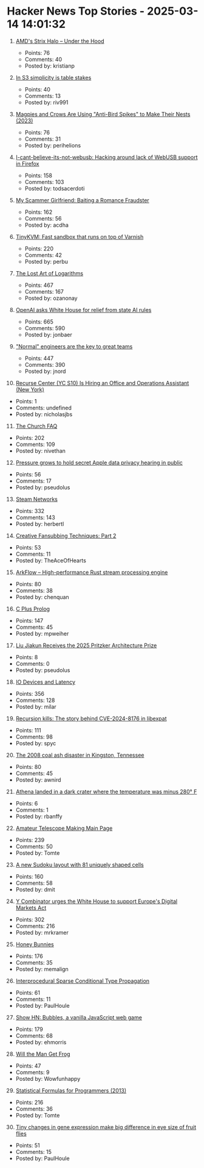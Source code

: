 # Hacker News Top Stories - 2025-03-14 14:01:32

1. [AMD's Strix Halo – Under the Hood](https://chipsandcheese.com/p/amds-strix-halo-under-the-hood)
   - Points: 76
   - Comments: 40
   - Posted by: kristianp

2. [In S3 simplicity is table stakes](https://www.allthingsdistributed.com/2025/03/in-s3-simplicity-is-table-stakes.html)
   - Points: 40
   - Comments: 13
   - Posted by: riv991

3. [Magpies and Crows Are Using "Anti-Bird Spikes" to Make Their Nests (2023)](https://www.audubon.org/magazine/apparently-magpies-and-crows-are-using-anti-bird-spikes-make-their-nests)
   - Points: 76
   - Comments: 31
   - Posted by: perihelions

4. [I-cant-believe-its-not-webusb: Hacking around lack of WebUSB support in Firefox](https://github.com/ArcaneNibble/i-cant-believe-its-not-webusb)
   - Points: 158
   - Comments: 103
   - Posted by: todsacerdoti

5. [My Scammer Girlfriend: Baiting a Romance Fraudster](https://www.bentasker.co.uk/posts/blog/security/seducing-a-romance-scammer.html)
   - Points: 162
   - Comments: 56
   - Posted by: acdha

6. [TinyKVM: Fast sandbox that runs on top of Varnish](https://info.varnish-software.com/blog/tinykvm-the-fastest-sandbox)
   - Points: 220
   - Comments: 42
   - Posted by: perbu

7. [The Lost Art of Logarithms](https://www.lostartoflogarithms.com/)
   - Points: 467
   - Comments: 167
   - Posted by: ozanonay

8. [OpenAI asks White House for relief from state AI rules](https://finance.yahoo.com/news/openai-asks-white-house-relief-100000706.html)
   - Points: 665
   - Comments: 590
   - Posted by: jonbaer

9. ["Normal" engineers are the key to great teams](https://spectrum.ieee.org/10x-engineer)
   - Points: 447
   - Comments: 390
   - Posted by: jnord

10. [Recurse Center (YC S10) Is Hiring an Office and Operations Assistant (New York)](https://recurse.notion.site/Office-Operations-Assistant-2a579bdf1d4e4baa9b6e5b7774803b70)
   - Points: 1
   - Comments: undefined
   - Posted by: nicholasjbs

11. [The Church FAQ](https://whatever.scalzi.com/2025/03/13/the-church-faq/)
   - Points: 202
   - Comments: 109
   - Posted by: nivethan

12. [Pressure grows to hold secret Apple data privacy hearing in public](https://www.bbc.com/news/articles/c4g0rr51gn3o)
   - Points: 56
   - Comments: 17
   - Posted by: pseudolus

13. [Steam Networks](https://worksinprogress.co/issue/steam-networks/)
   - Points: 332
   - Comments: 143
   - Posted by: herbertl

14. [Creative Fansubbing Techniques: Part 2](https://www.md-subs.com/blog/creative-fansubbing-techniques-2)
   - Points: 53
   - Comments: 11
   - Posted by: TheAceOfHearts

15. [ArkFlow – High-performance Rust stream processing engine](https://github.com/chenquan/arkflow)
   - Points: 80
   - Comments: 38
   - Posted by: chenquan

16. [C Plus Prolog](https://github.com/needleful/c_plus_prolog)
   - Points: 147
   - Comments: 45
   - Posted by: mpweiher

17. [Liu Jiakun Receives the 2025 Pritzker Architecture Prize](https://www.pritzkerprize.com/laureates/liu-jiakun)
   - Points: 8
   - Comments: 0
   - Posted by: pseudolus

18. [IO Devices and Latency](https://planetscale.com/blog/io-devices-and-latency)
   - Points: 356
   - Comments: 128
   - Posted by: milar

19. [Recursion kills: The story behind CVE-2024-8176 in libexpat](https://blog.hartwork.org/posts/expat-2-7-0-released/)
   - Points: 111
   - Comments: 98
   - Posted by: spyc

20. [The 2008 coal ash disaster in Kingston, Tennessee](https://oxfordamerican.org/oa-now/the-toxic-wave-that-swallowed-a-tennessee-town)
   - Points: 80
   - Comments: 45
   - Posted by: awnird

21. [Athena landed in a dark crater where the temperature was minus 280° F](https://arstechnica.com/space/2025/03/athena-landed-in-a-dark-crater-where-the-temperature-was-minus-280-f/)
   - Points: 6
   - Comments: 1
   - Posted by: rbanffy

22. [Amateur Telescope Making Main Page](https://stellafane.org/tm/atm/)
   - Points: 239
   - Comments: 50
   - Posted by: Tomte

23. [A new Sudoku layout with 81 uniquely shaped cells](https://danielchasehooper.com/posts/cracked-sudoku/)
   - Points: 160
   - Comments: 58
   - Posted by: dmit

24. [Y Combinator urges the White House to support Europe's Digital Markets Act](https://techcrunch.com/2025/03/13/y-combinator-urges-the-white-house-to-support-europes-digital-markets-act/)
   - Points: 302
   - Comments: 216
   - Posted by: mrkramer

25. [Honey Bunnies](https://mameson.com/experiment/glsl/fro_9/fro_9.html)
   - Points: 176
   - Comments: 35
   - Posted by: memalign

26. [Interprocedural Sparse Conditional Type Propagation](https://railsatscale.com/2025-02-24-interprocedural-sparse-conditional-type-propagation/)
   - Points: 61
   - Comments: 11
   - Posted by: PaulHoule

27. [Show HN: Bubbles, a vanilla JavaScript web game](https://ehmorris.com/bubbles/)
   - Points: 179
   - Comments: 68
   - Posted by: ehmorris

28. [Will the Man Get Frog](https://www.lexaloffle.com/bbs/?pid=willthemangetfrog)
   - Points: 47
   - Comments: 9
   - Posted by: Wowfunhappy

29. [Statistical Formulas for Programmers (2013)](https://www.evanmiller.org/statistical-formulas-for-programmers.html)
   - Points: 216
   - Comments: 36
   - Posted by: Tomte

30. [Tiny changes in gene expression make big difference in eye size of fruit flies](https://phys.org/news/2025-02-tiny-gene-big-differences-eye.html)
   - Points: 51
   - Comments: 15
   - Posted by: PaulHoule

